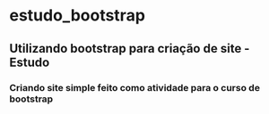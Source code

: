 # estudo_bootstrap

## Utilizando bootstrap para criação de site - Estudo 


### Criando site simple feito como atividade para o curso de bootstrap 
